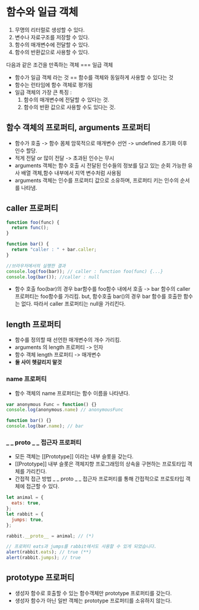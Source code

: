 # 함수와 일급 객체

1. 무명의 리터럴로 생성할 수 있다.
2. 변수나 자료구조를 저장할 수 있다.
3. 함수의 매개변수에 전달할 수 있다.
4. 함수의 반환값으로 사용할 수 있다.

다음과 같은 조건을 만족하는 객체 === 일급 객체

- 함수가 일급 객체 라는 것 == 함수를 객체와 동일하게 사용할 수 있다는 것
- 함수는 런타임에 함수 객체로 평가됨
- 일급 객체의 가장 큰 특징 :
  1. 함수의 매개변수에 전달할 수 있다는 것.
  2. 함수의 반환 값으로 사용할 수도 있다는 것.

## 함수 객체의 프로퍼티, arguments 프로퍼티

- 함수가 호출 -> 함수 몸체 암묵적으로 매개변수 선언 -> undefined 초기화 이후 인수 할당.
- 적게 전달 or 많이 전달 -> 초과된 인수는 무시
- arguments 객체는 함수 호출 시 전달된 인수들의 정보를 담고 있는 순회 가능한 유사 배열 객체,함수 내부에서 지역 변수처럼 사용됨
- arguments 객체는 인수를 프로퍼티 값으로 소유하며, 프로퍼티 키는 인수의 순서를 나타냄.

## caller 프로퍼티

```javascript
function foo(func) {
  return func();
}

function bar() {
  return "caller : " + bar.caller;
}

//브라우저에서의 실행한 결과
console.log(foo(bar)); // caller : function foo(func) {...}
console.log(bar()); //caller : null
```

- 함수 호출 foo(bar)의 경우 bar함수를 foo함수 내에서 호출 -> bar 함수의 caller 프로퍼티는 foo함수를 가리킴.
  but, 함수호출 bar()의 경우 bar 함수를 호출한 함수는 없다. 따라서 caller 프로퍼티는 null을 가리킨다.

## length 프로퍼티

- 함수를 정의할 때 선언한 매개변수의 개수 가리킴.
- arguments 의 length 프로퍼티 -> 인자
- 함수 객체 length 프로퍼티 -> 매개변수
- **둘 사이 헷갈리지 말것**

### name 프로퍼티

- 함수 객체의 name 프로퍼티는 함수 이름을 나타낸다.

```javascript
var anonymous Func = function() {}
console.log(anonymous.name) // anonymousFunc

function bar() {}
console.log(bar.name); // bar

```

### \_ _ proto _ \_ 접근자 프로퍼티

- 모든 객체는 [[Prototype]] 이라는 내부 슬롯을 갖는다.
- [[Prototype]] 내부 슬롯은 객체지향 프로그래밍의 상속을 구현하는 프로토타입 객체를 가리킨다.
- 간접적 접근 방법 \_ _ proto _ \_ 접근자 프로퍼티를 통해 간접적으로 프로토타입 객체에 접근할 수 있다.

```javascript
let animal = {
  eats: true,
};
let rabbit = {
  jumps: true,
};

rabbit.__proto__ = animal; // (*)

// 프로퍼티 eats과 jumps를 rabbit에서도 사용할 수 있게 되었습니다.
alert(rabbit.eats); // true (**)
alert(rabbit.jumps); // true
```

## prototype 프로퍼티

- 생성자 함수로 호출할 수 있는 함수객체만 prototype 프로퍼티를 갖는다.
- 생성자 함수가 아닌 일반 객체는 prototype 프로퍼티를 소유하지 않는다.
